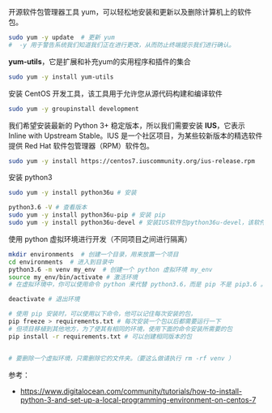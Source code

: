
开源软件包管理器工具 yum，可以轻松地安装和更新以及删除计算机上的软件包。
```bash
sudo yum -y update  # 更新 yum
#  -y 用于警告系统我们知道我们正在进行更改，从而防止终端提示我们进行确认。
```

**yum-utils**，它是扩展和补充yum的实用程序和插件的集合

```bash
sudo yum -y install yum-utils
```

安装 CentOS 开发工具，该工具用于允许您从源代码构建和编译软件

```bash
sudo yum -y groupinstall development
```

我们希望安装最新的 Python 3+ 稳定版本，所以我们需要安装 **IUS**，它表示 Inline with Upstream Stable。IUS 是一个社区项目，为某些较新版本的精选软件提供 Red Hat 软件包管理器（RPM）软件包。

```bash
sudo yum -y install https://centos7.iuscommunity.org/ius-release.rpm
```

安装 python3

```bash
sudo yum -y install python36u # 安装

python3.6 -V # 查看版本
sudo yum -y install python36u-pip # 安装 pip
sudo yum -y install python36u-devel # 安装IUS软件包python36u-devel，该软件包为我们提供了Python 3开发所需的库和头文件：
```

使用 python 虚拟环境进行开发（不同项目之间进行隔离）

```bash
mkdir environments  # 创建一个目录，用来放置一个项目
cd environments  # 进入到目录中
python3.6 -m venv my_env  # 创建一个 python 虚拟环境 my_env
source my_env/bin/activate # 激活环境
# 在虚拟环境中，你可以使用命令 python 来代替 python3.6，而是 pip 不是 pip3.6 。如果您在环境之外的计算机上使用 Python 3，则需要专门使用 python3.6 and pip3.6 命令。

deactivate # 退出环境

# 使用 pip 安装时，可以使用以下命令，他可以记住每次安装的包，
pip freeze > requirements.txt # 每次安装一个包以后都需要运行一下
# 但项目移植到其他地方，为了使其有相同的环境，使用下面的命令安装所需要的包
pip install -r requirements.txt # 可以创建相同版本的包 


# 要删除一个虚拟环境，只需删除它的文件夹。（要这么做请执行 rm -rf venv ）
```





参考：

- https://www.digitalocean.com/community/tutorials/how-to-install-python-3-and-set-up-a-local-programming-environment-on-centos-7